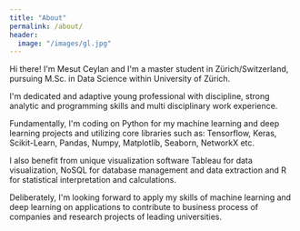 ```yaml
---
title: "About"
permalink: /about/
header:
  image: "/images/gl.jpg"
---
```


Hi there! I'm Mesut Ceylan and I'm a master student in Zürich/Switzerland, pursuing M.Sc. in Data Science within University of Zürich.

I'm dedicated and adaptive young professional with discipline, strong analytic and programming skills and multi disciplinary work experience.

Fundamentally, I'm coding on Python for my machine learning and deep learning projects and utilizing core libraries such as: Tensorflow, Keras, Scikit-Learn, Pandas, Numpy, Matplotlib, Seaborn, NetworkX etc.

I also benefit from unique visualization software Tableau for data visualization, NoSQL for database management and data extraction and R for statistical interpretation and calculations.

Deliberately, I'm looking forward to apply my skills of machine learning and deep learning on applications to contribute to business process of companies and research projects of leading universities.
